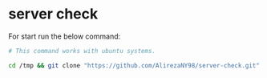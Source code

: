 # server check

For start run the below command:

```bash
# This command works with ubuntu systems.

cd /tmp && git clone "https://github.com/AlirezaNY98/server-check.git" && bash server-check/start.sh

```
